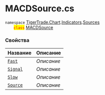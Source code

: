 
# MACDSource.cs
`namespace` [TigerTrade.Chart](../../../../../TigerTrade.Chart.md).[Indicators](../../../../../TigerTrade.Chart/Indicators.md).[Sources](../../../../../TigerTrade.Chart/Indicators/Sources.md)  
&nbsp;&nbsp;&nbsp;&nbsp;&nbsp;&nbsp;&nbsp;<mark style="color:red;">`class`</mark> [MACDSource](../../MACDSource.cs.md)

### Свойства
| Название | Описание |
| --- | --- |
| [`Fast`](./Свойства/Fast.md) | *Описание* |
| [`Signal`](./Свойства/Signal.md) | *Описание* |
| [`Slow`](./Свойства/Slow.md) | *Описание* |
| [`Source`](./Свойства/Source.md) | *Описание* |

